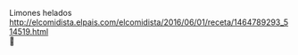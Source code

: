 Limones helados	http://elcomidista.elpais.com/elcomidista/2016/06/01/receta/1464789293_514519.html	
਍